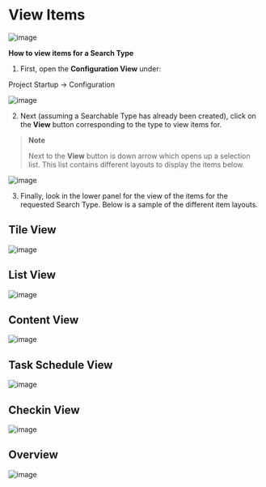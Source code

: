 # View Items



![image](media/1_configuration_view_items_overview.png)

**How to view items for a Search Type**

1) First, open the **Configuration View** under:

Project Startup → Configuration

![image](media/2_configuration_view_items_config_button.png)

2) Next (assuming a Searchable Type has already been created), click on
the **View** button corresponding to the type to view items for.

> **Note**
>
> Next to the **View** button is down arrow which opens up a selection list.
> This list contains different layouts to display the items below.

![image](media/3_configuration_view_items_view_options.png)

3) Finally, look in the lower panel for the view of the items for the
requested Search Type. Below is a sample of the different item layouts.

## Tile View

![image](media/4_configuration_view_items_tile_view.png)

## List View

![image](media/5_configuration_view_items_list_view.png)

## Content View

![image](media/6_configuration_view_items_content_view.png)

## Task Schedule View

![image](media/7_configuration_view_items_taskschedule_view.png)

## Checkin View

![image](media/8_configuration_view_items_checkin_view.png)

## Overview

![image](media/9_configuration_view_items_overview.png)
